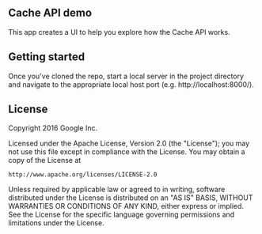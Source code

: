 ## Cache API demo
This app creates a UI to help you explore how the Cache API works.

## Getting started
Once you've cloned the repo, start a local server in the project directory and navigate to the appropriate local host port (e.g. http://localhost:8000/).


## License

Copyright 2016 Google Inc.

Licensed under the Apache License, Version 2.0 (the "License");
you may not use this file except in compliance with the License.
You may obtain a copy of the License at

    http://www.apache.org/licenses/LICENSE-2.0

Unless required by applicable law or agreed to in writing, software
distributed under the License is distributed on an "AS IS" BASIS,
WITHOUT WARRANTIES OR CONDITIONS OF ANY KIND, either express or implied.
See the License for the specific language governing permissions and
limitations under the License.
